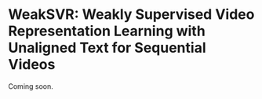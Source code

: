 # WeakSVR: Weakly Supervised Video Representation Learning with Unaligned Text for Sequential Videos

Coming soon. 

